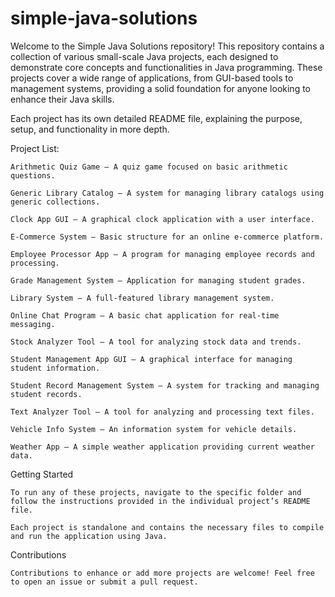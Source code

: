 # simple-java-solutions

Welcome to the Simple Java Solutions repository! This repository contains a collection of various small-scale Java projects, each designed to demonstrate core concepts and functionalities in Java programming. These projects cover a wide range of applications, from GUI-based tools to management systems, providing a solid foundation for anyone looking to enhance their Java skills.

Each project has its own detailed README file, explaining the purpose, setup, and functionality in more depth.

Project List:

	Arithmetic Quiz Game – A quiz game focused on basic arithmetic questions.
	
	Generic Library Catalog – A system for managing library catalogs using generic collections.
	
	Clock App GUI – A graphical clock application with a user interface.
	
	E-Commerce System – Basic structure for an online e-commerce platform.
	
	Employee Processor App – A program for managing employee records and processing.
	
	Grade Management System – Application for managing student grades.
	
	Library System – A full-featured library management system.
	
	Online Chat Program – A basic chat application for real-time messaging.
	
	Stock Analyzer Tool – A tool for analyzing stock data and trends.
	
	Student Management App GUI – A graphical interface for managing student information.
	
	Student Record Management System – A system for tracking and managing student records.
	
	Text Analyzer Tool – A tool for analyzing and processing text files.
	
	Vehicle Info System – An information system for vehicle details.
	
	Weather App – A simple weather application providing current weather data.

Getting Started

	To run any of these projects, navigate to the specific folder and follow the instructions provided in the individual project’s README file.
	
	Each project is standalone and contains the necessary files to compile and run the application using Java.

Contributions

	Contributions to enhance or add more projects are welcome! Feel free to open an issue or submit a pull request.
